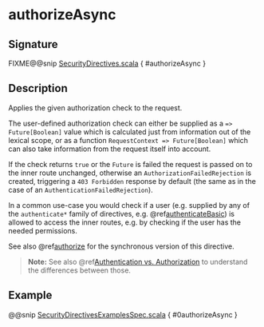 <a id="authorizeasync"></a>
# authorizeAsync

## Signature

FIXME@@snip [SecurityDirectives.scala](../../../../../../../../../akka-http/src/main/scala/akka/http/scaladsl/server/directives/SecurityDirectives.scala) { #authorizeAsync }

## Description

Applies the given authorization check to the request.

The user-defined authorization check can either be supplied as a `=> Future[Boolean]` value which is calculated
just from information out of the lexical scope, or as a function `RequestContext => Future[Boolean]` which can also
take information from the request itself into account.

If the check returns `true` or the `Future` is failed the request is passed on to the inner route unchanged,
otherwise an `AuthorizationFailedRejection` is created, triggering a `403 Forbidden` response by default
(the same as in the case of an `AuthenticationFailedRejection`).

In a common use-case you would check if a user (e.g. supplied by any of the `authenticate*` family of directives,
e.g. @ref[authenticateBasic](authenticateBasic.md#authenticatebasic)) is allowed to access the inner routes, e.g. by checking if the user has the needed permissions.

See also @ref[authorize](authorize.md#authorize) for the synchronous version of this directive.

> **Note:**
See also @ref[Authentication vs. Authorization](index.md#authentication-vs-authorization-scala) to understand the differences between those.

## Example

@@snip [SecurityDirectivesExamplesSpec.scala](../../../../../../../test/scala/docs/http/scaladsl/server/directives/SecurityDirectivesExamplesSpec.scala) { #0authorizeAsync }